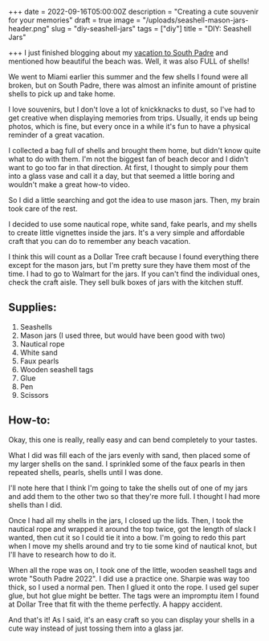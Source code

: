 +++
date = 2022-09-16T05:00:00Z
description = "Creating a cute souvenir for your memories"
draft = true
image = "/uploads/seashell-mason-jars-header.png"
slug = "diy-seashell-jars"
tags = ["diy"]
title = "DIY: Seashell Jars"

+++
I just finished blogging about my [vacation to South Padre](https://craftycody.com/life/south-padre-tx/) and mentioned how beautiful the beach was. Well, it was also FULL of shells!

We went to Miami earlier this summer and the few shells I found were all broken, but on South Padre, there was almost an infinite amount of pristine shells to pick up and take home.

I love souvenirs, but I don't love a lot of knickknacks to dust, so I've had to get creative when displaying memories from trips. Usually, it ends up being photos, which is fine, but every once in a while it's fun to have a physical reminder of a great vacation.

I collected a bag full of shells and brought them home, but didn't know quite what to do with them. I'm not the biggest fan of beach decor and I didn't want to go too far in that direction. At first, I thought to simply pour them into a glass vase and call it a day, but that seemed a little boring and wouldn't make a great how-to video.

So I did a little searching and got the idea to use mason jars. Then, my brain took care of the rest.

I decided to use some nautical rope, white sand, fake pearls, and my shells to create little vignettes inside the jars. It's a very simple and affordable craft that you can do to remember any beach vacation.

I think this will count as a Dollar Tree craft because I found everything there except for the mason jars, but I'm pretty sure they have them most of the time. I had to go to Walmart for the jars. If you can't find the individual ones, check the craft aisle. They sell bulk boxes of jars with the kitchen stuff.

## Supplies:

1. Seashells
2. Mason jars (I used three, but would have been good with two)
3. Nautical rope
4. White sand
5. Faux pearls
6. Wooden seashell tags
7. Glue
8. Pen
9. Scissors

## How-to:

Okay, this one is really, really easy and can bend completely to your tastes.

What I did was fill each of the jars evenly with sand, then placed some of my larger shells on the sand. I sprinkled some of the faux pearls in then repeated shells, pearls, shells until I was done.

I'll note here that I think I'm going to take the shells out of one of my jars and add them to the other two so that they're more full. I thought I had more shells than I did.

Once I had all my shells in the jars, I closed up the lids. Then, I took the nautical rope and wrapped it around the top twice, got the length of slack I wanted, then cut it so I could tie it into a bow. I'm going to redo this part when I move my shells around and try to tie some kind of nautical knot, but I'll have to research how to do it.

When all the rope was on, I took one of the little, wooden seashell tags and wrote "South Padre 2022". I did use a practice one. Sharpie was way too thick, so I used a normal pen. Then I glued it onto the rope. I used gel super glue, but hot glue might be better. The tags were an impromptu item I found at Dollar Tree that fit with the theme perfectly. A happy accident.

And that's it! As I said, it's an easy craft so you can display your shells in a cute way instead of just tossing them into a glass jar.